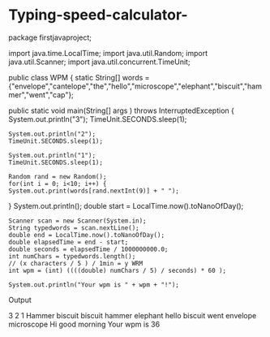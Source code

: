 # Typing-speed-calculator-

package firstjavaproject;

import java.time.LocalTime;
import java.util.Random;
import java.util.Scanner;
import java.util.concurrent.TimeUnit;

public class WPM {
  static String[] words = {"envelope","cantelope","the","hello","microscope","elephant","biscuit","hammer","went","cap"};
	
public static void main(String[] args ) throws InterruptedException {
	System.out.println("3");
	TimeUnit.SECONDS.sleep(1);
	
	System.out.println("2");
	TimeUnit.SECONDS.sleep(1);
	
	System.out.println("1");
	TimeUnit.SECONDS.sleep(1);
	
	Random rand = new Random();
	for(int i = 0; i<10; i++) {	
	System.out.print(words[rand.nextInt(9)] + " ");
	
}
	System.out.println();
	double start = LocalTime.now().toNanoOfDay();
	
	Scanner scan = new Scanner(System.in);
	String typedwords = scan.nextLine();
	double end = LocalTime.now().toNanoOfDay();
	double elapsedTime = end - start;
	double seconds = elapsedTime / 1000000000.0;
	int numChars = typedwords.length();
	// (x characters / 5 ) / 1min = y WRM
	int wpm = (int) ((((double) numChars / 5) / seconds) * 60 );
	
	System.out.println("Your wpm is " + wpm + "!");

Output

3 
2
1
Hammer biscuit biscuit hammer elephant hello biscuit went envelope microscope
Hi good morning
Your wpm is 36	
